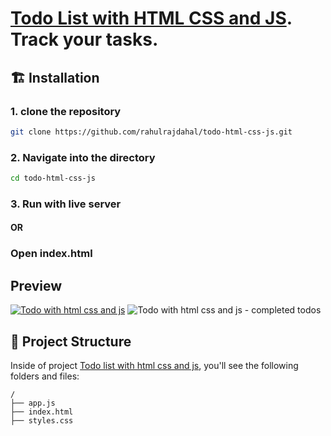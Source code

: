 # [Todo List with HTML CSS and JS](https://todo-html-css-js.vercel.app/). Track your tasks.

## 🏗 Installation

### 1. clone the repository

```sh
git clone https://github.com/rahulrajdahal/todo-html-css-js.git
```

### 2. Navigate into the directory

```sh
cd todo-html-css-js
```

### 3. Run with live server

#### OR

### Open index.html

## Preview

[![Todo with html css and js](./screenshots/todo-with-html-css-js.png)](https://todo-with-html-css-js.vercel.app/)
![Todo with html css and js - completed todos](./screenshots/completed-category.png)

## 🚀 Project Structure

Inside of project [Todo list with html css and js](https://todo-html-css-js.vercel.app), you'll see the following folders and files:

```text
/
├── app.js
├── index.html
├── styles.css
```
